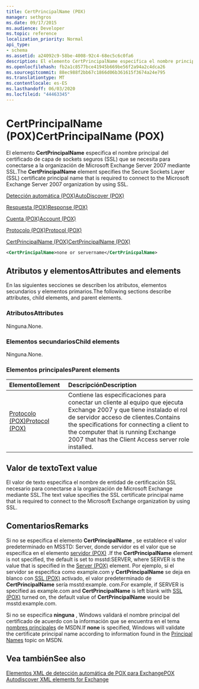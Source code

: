 ```yaml
---
title: CertPrincipalName (POX)
manager: sethgros
ms.date: 09/17/2015
ms.audience: Developer
ms.topic: reference
localization_priority: Normal
api_type:
- schema
ms.assetid: a24092c9-58be-4008-92c4-68ec5c6c0fa6
description: El elemento CertPrincipalName especifica el nombre principal del certificado de capa de sockets seguros (SSL) que se necesita para conectarse a la organización de Microsoft Exchange Server 2007 mediante SSL.
ms.openlocfilehash: fb2a1c8577bce41945b669be56f2a94a2c4dca26
ms.sourcegitcommit: 88ec988f2bb67c1866d06b361615f3674a24e795
ms.translationtype: MT
ms.contentlocale: es-ES
ms.lasthandoff: 06/03/2020
ms.locfileid: "44463345"
---
```

# <a name="certprincipalname-pox"></a><span data-ttu-id="8381d-103">CertPrincipalName (POX)</span><span class="sxs-lookup"><span data-stu-id="8381d-103">CertPrincipalName (POX)</span></span>

<span data-ttu-id="8381d-104">El elemento **CertPrincipalName** especifica el nombre principal del certificado de capa de sockets seguros (SSL) que se necesita para conectarse a la organización de Microsoft Exchange Server 2007 mediante SSL.</span><span class="sxs-lookup"><span data-stu-id="8381d-104">The **CertPrincipalName** element specifies the Secure Sockets Layer (SSL) certificate principal name that is required to connect to the Microsoft Exchange Server 2007 organization by using SSL.</span></span> 
  
[<span data-ttu-id="8381d-105">Detección automática (POX)</span><span class="sxs-lookup"><span data-stu-id="8381d-105">AutoDiscover (POX)</span></span>](autodiscover-pox.md)
  
[<span data-ttu-id="8381d-106">Respuesta (POX)</span><span class="sxs-lookup"><span data-stu-id="8381d-106">Response (POX)</span></span>](response-pox.md)
  
[<span data-ttu-id="8381d-107">Cuenta (POX)</span><span class="sxs-lookup"><span data-stu-id="8381d-107">Account (POX)</span></span>](account-pox.md)
  
[<span data-ttu-id="8381d-108">Protocolo (POX)</span><span class="sxs-lookup"><span data-stu-id="8381d-108">Protocol (POX)</span></span>](protocol-pox.md)
  
[<span data-ttu-id="8381d-109">CertPrincipalName (POX)</span><span class="sxs-lookup"><span data-stu-id="8381d-109">CertPrincipalName (POX)</span></span>](certprincipalname-pox.md)
  
```xml
<CertPrincipalName>none or servername</CertPrinicpalName>
```

## <a name="attributes-and-elements"></a><span data-ttu-id="8381d-110">Atributos y elementos</span><span class="sxs-lookup"><span data-stu-id="8381d-110">Attributes and elements</span></span>

<span data-ttu-id="8381d-111">En las siguientes secciones se describen los atributos, elementos secundarios y elementos primarios.</span><span class="sxs-lookup"><span data-stu-id="8381d-111">The following sections describe attributes, child elements, and parent elements.</span></span>
  
### <a name="attributes"></a><span data-ttu-id="8381d-112">Atributos</span><span class="sxs-lookup"><span data-stu-id="8381d-112">Attributes</span></span>

<span data-ttu-id="8381d-113">Ninguna.</span><span class="sxs-lookup"><span data-stu-id="8381d-113">None.</span></span>
  
### <a name="child-elements"></a><span data-ttu-id="8381d-114">Elementos secundarios</span><span class="sxs-lookup"><span data-stu-id="8381d-114">Child elements</span></span>

<span data-ttu-id="8381d-115">Ninguna.</span><span class="sxs-lookup"><span data-stu-id="8381d-115">None.</span></span>
  
### <a name="parent-elements"></a><span data-ttu-id="8381d-116">Elementos principales</span><span class="sxs-lookup"><span data-stu-id="8381d-116">Parent elements</span></span>

|<span data-ttu-id="8381d-117">**Elemento**</span><span class="sxs-lookup"><span data-stu-id="8381d-117">**Element**</span></span>|<span data-ttu-id="8381d-118">**Descripción**</span><span class="sxs-lookup"><span data-stu-id="8381d-118">**Description**</span></span>|
|:-----|:-----|
|[<span data-ttu-id="8381d-119">Protocolo (POX)</span><span class="sxs-lookup"><span data-stu-id="8381d-119">Protocol (POX)</span></span>](protocol-pox.md) <br/> |<span data-ttu-id="8381d-120">Contiene las especificaciones para conectar un cliente al equipo que ejecuta Exchange 2007 y que tiene instalado el rol de servidor acceso de clientes.</span><span class="sxs-lookup"><span data-stu-id="8381d-120">Contains the specifications for connecting a client to the computer that is running Exchange 2007 that has the Client Access server role installed.</span></span>  <br/> |
   
## <a name="text-value"></a><span data-ttu-id="8381d-121">Valor de texto</span><span class="sxs-lookup"><span data-stu-id="8381d-121">Text value</span></span>

<span data-ttu-id="8381d-122">El valor de texto especifica el nombre de entidad de certificación SSL necesario para conectarse a la organización de Microsoft Exchange mediante SSL.</span><span class="sxs-lookup"><span data-stu-id="8381d-122">The text value specifies the SSL certificate principal name that is required to connect to the Microsoft Exchange organization by using SSL.</span></span>
  
## <a name="remarks"></a><span data-ttu-id="8381d-123">Comentarios</span><span class="sxs-lookup"><span data-stu-id="8381d-123">Remarks</span></span>

<span data-ttu-id="8381d-124">Si no se especifica el elemento **CertPrincipalName** , se establece el valor predeterminado en MSSTD: Server, donde servidor es el valor que se especifica en el elemento [servidor (POX)](server-pox.md) .</span><span class="sxs-lookup"><span data-stu-id="8381d-124">If the **CertPrincipalName** element is not specified, the default is set to msstd:SERVER, where SERVER is the value that is specified in the [Server (POX)](server-pox.md) element.</span></span> <span data-ttu-id="8381d-125">Por ejemplo, si el servidor se especifica como example.com y **CertPrincipalName** se deja en blanco con [SSL (POX)](ssl-pox.md) activado, el valor predeterminado de **CertPrincipalName** sería msstd:example. com.</span><span class="sxs-lookup"><span data-stu-id="8381d-125">For example, if SERVER is specified as example.com and **CertPrincipalName** is left blank with [SSL (POX)](ssl-pox.md) turned on, the default value of **CertPrincipalName** would be msstd:example.com.</span></span> 
  
<span data-ttu-id="8381d-126">Si no se especifica **ninguna** , Windows validará el nombre principal del certificado de acuerdo con la información que se encuentra en el tema [nombres principales](https://go.microsoft.com/fwlink/?LinkId=93417) de MSDN.</span><span class="sxs-lookup"><span data-stu-id="8381d-126">If **none** is specified, Windows will validate the certificate principal name according to information found in the [Principal Names](https://go.microsoft.com/fwlink/?LinkId=93417) topic on MSDN.</span></span> 
  
## <a name="see-also"></a><span data-ttu-id="8381d-127">Vea también</span><span class="sxs-lookup"><span data-stu-id="8381d-127">See also</span></span>



[<span data-ttu-id="8381d-128">Elementos XML de detección automática de POX para Exchange</span><span class="sxs-lookup"><span data-stu-id="8381d-128">POX Autodiscover XML elements for Exchange</span></span>](pox-autodiscover-xml-elements-for-exchange.md)

